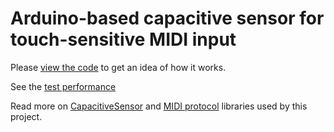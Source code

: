 # Arduino-based capacitive sensor for touch-sensitive MIDI input

Please [view the code](capacitive_sensor_midi.ino) to get an idea of how it works.

See the [test performance](https://www.youtube.com/watch?v=JCLAdahx1E0)

Read more on [CapacitiveSensor](http://playground.arduino.cc/Main/CapacitiveSensor) and [MIDI protocol](https://github.com/FortySevenEffects/arduino_midi_library) libraries used by this project.
